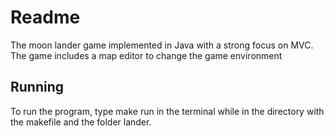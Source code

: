 # Readme


The moon lander game implemented in Java with a strong focus on MVC. The game includes a map editor to change the game environment


## Running ##

To run the program, type make run in the terminal while in the directory with the makefile and the folder lander. 
